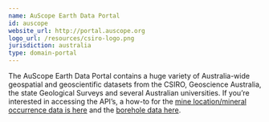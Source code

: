 ```yaml
---
name: AuScope Earth Data Portal
id: auscope
website_url: http://portal.auscope.org
logo_url: /resources/csiro-logo.png
jurisdiction: australia
type: domain-portal
---
```


The AuScope Earth Data Portal contains a huge variety of Australia-wide geospatial and geoscientific datasets from the CSIRO, Geoscience Australia, the state Geological Surveys and several Australian universities. If you’re interested in accessing the API’s, a how-to for the [mine location/mineral occurrence data is here](https://twiki.auscope.org/wiki/CoreLibrary/ERMLGovHackOerview) and the [borehole data here](https://twiki.auscope.org/wiki/CoreLibrary/NVCLGovHackOverview).